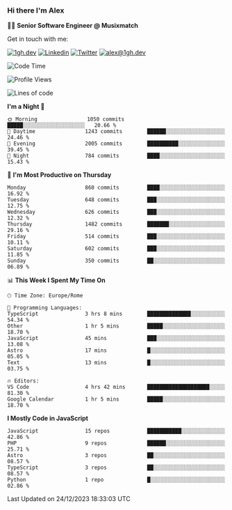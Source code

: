 ### Hi there I'm Alex

👨‍💻 __Senior Software Engineer @ Musixmatch__

Get in touch with me:

[![1gh.dev](https://img.shields.io/static/v1?label=1gh.dev&message=%20&color=red&logo=&style=flat-square&logoColor=white)](https://www.1gh.dev/)
[![Linkedin](https://img.shields.io/static/v1?label=Linkedin&message=%20&color=blue&logo=Linkedin&style=flat-square&logoColor=white)](https://linkedin.com/in/alexghirelli)
[![Twitter](https://img.shields.io/static/v1?label=Twitter&message=%20&color=blue&logo=Twitter&style=flat-square&logoColor=white)](https://twitter.com/alexGhirelli)
[![alex@1gh.dev](https://img.shields.io/static/v1?label=alex@1gh.dev&message=%20&color=red&logo=gmail&style=flat-square&logoColor=white)](mailto:alex@1gh.dev)

<!--START_SECTION:waka-->
![Code Time](http://img.shields.io/badge/Code%20Time-7%2C653%20hrs%207%20mins-blue)

![Profile Views](http://img.shields.io/badge/Profile%20Views-0-blue)

![Lines of code](https://img.shields.io/badge/From%20Hello%20World%20I%27ve%20Written-23.9%20million%20lines%20of%20code-blue)

**I'm a Night 🦉** 

```text
🌞 Morning                1050 commits        █████░░░░░░░░░░░░░░░░░░░░   20.66 % 
🌆 Daytime                1243 commits        ██████░░░░░░░░░░░░░░░░░░░   24.46 % 
🌃 Evening                2005 commits        ██████████░░░░░░░░░░░░░░░   39.45 % 
🌙 Night                  784 commits         ████░░░░░░░░░░░░░░░░░░░░░   15.43 % 
```
📅 **I'm Most Productive on Thursday** 

```text
Monday                   860 commits         ████░░░░░░░░░░░░░░░░░░░░░   16.92 % 
Tuesday                  648 commits         ███░░░░░░░░░░░░░░░░░░░░░░   12.75 % 
Wednesday                626 commits         ███░░░░░░░░░░░░░░░░░░░░░░   12.32 % 
Thursday                 1482 commits        ███████░░░░░░░░░░░░░░░░░░   29.16 % 
Friday                   514 commits         ███░░░░░░░░░░░░░░░░░░░░░░   10.11 % 
Saturday                 602 commits         ███░░░░░░░░░░░░░░░░░░░░░░   11.85 % 
Sunday                   350 commits         ██░░░░░░░░░░░░░░░░░░░░░░░   06.89 % 
```


📊 **This Week I Spent My Time On** 

```text
🕑︎ Time Zone: Europe/Rome

💬 Programming Languages: 
TypeScript               3 hrs 8 mins        ██████████████░░░░░░░░░░░   54.34 % 
Other                    1 hr 5 mins         █████░░░░░░░░░░░░░░░░░░░░   18.70 % 
JavaScript               45 mins             ███░░░░░░░░░░░░░░░░░░░░░░   13.08 % 
Astro                    17 mins             █░░░░░░░░░░░░░░░░░░░░░░░░   05.05 % 
Text                     13 mins             █░░░░░░░░░░░░░░░░░░░░░░░░   03.75 % 

🔥 Editors: 
VS Code                  4 hrs 42 mins       ████████████████████░░░░░   81.30 % 
Google Calendar          1 hr 5 mins         █████░░░░░░░░░░░░░░░░░░░░   18.70 % 
```

**I Mostly Code in JavaScript** 

```text
JavaScript               15 repos            ███████████░░░░░░░░░░░░░░   42.86 % 
PHP                      9 repos             ██████░░░░░░░░░░░░░░░░░░░   25.71 % 
Astro                    3 repos             ██░░░░░░░░░░░░░░░░░░░░░░░   08.57 % 
TypeScript               3 repos             ██░░░░░░░░░░░░░░░░░░░░░░░   08.57 % 
Python                   1 repo              █░░░░░░░░░░░░░░░░░░░░░░░░   02.86 % 
```




 Last Updated on 24/12/2023 18:33:03 UTC
<!--END_SECTION:waka-->
